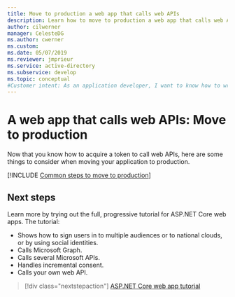 ```yaml
---
title: Move to production a web app that calls web APIs
description: Learn how to move to production a web app that calls web APIs.
author: cilwerner
manager: CelesteDG
ms.author: cwerner
ms.custom:  
ms.date: 05/07/2019
ms.reviewer: jmprieur
ms.service: active-directory
ms.subservice: develop
ms.topic: conceptual
#Customer intent: As an application developer, I want to know how to write a web app that calls web APIs by using the Microsoft identity platform.
---
```


# A web app that calls web APIs: Move to production

Now that you know how to acquire a token to call web APIs, here are some things to consider when moving your application to production.

[!INCLUDE [Common steps to move to production](./includes/scenarios/scenarios-production.md)]

## Next steps

Learn more by trying out the full, progressive tutorial for ASP.NET Core web apps. The tutorial:

- Shows how to sign users in to multiple audiences or to national clouds, or by using social identities.
- Calls Microsoft Graph.
- Calls several Microsoft APIs.
- Handles incremental consent.
- Calls your own web API.

> [!div class="nextstepaction"]
> [ASP.NET Core web app tutorial](https://github.com/Azure-Samples/ms-identity-aspnetcore-webapp-tutorial#scope-of-this-tutorial)

<!--- Removing this diagram as it's already shown from the next step linked tutorial

![Tutorial overview](media/scenarios/aspnetcore-webapp-tutorial.svg)

--->
